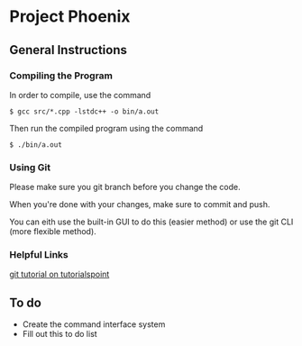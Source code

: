 # Project Phoenix

## General Instructions

### Compiling the Program

In order to compile, use the command

`$ gcc src/*.cpp -lstdc++ -o bin/a.out`

Then run the compiled program using the command

`$ ./bin/a.out`

### Using Git

Please make sure you git branch before you change the code.

When you're done with your changes, make sure to commit and push.

You can eith use the built-in GUI to do this (easier method) or use the git CLI (more flexible method).

### Helpful Links

[git tutorial on tutorialspoint](https://www.tutorialspoint.com/git/index.htm)

## To do

- Create the command interface system
- Fill out this to do list

